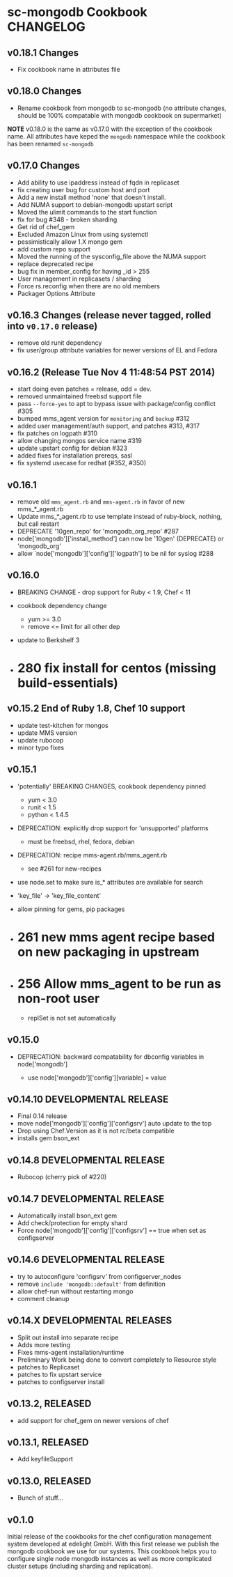 # sc-mongodb Cookbook CHANGELOG

## v0.18.1 Changes

- Fix cookbook name in attributes file

## v0.18.0 Changes

- Rename cookbook from mongodb to sc-mongodb (no attribute changes, should be 100% compatable with mongodb cookbook on supermarket)

**NOTE** v0.18.0 is the same as v0.17.0 with the exception of the cookbook name.  All attributes have keped the `mongodb` namespace while the cookbook has been renamed `sc-mongodb`

## v0.17.0 Changes

- Add ability to use ipaddress instead of fqdn in replicaset
- fix creating user bug for custom host and port
- Add a new install method 'none' that doesn't install.
- Add NUMA support to debian-mongodb upstart script
- Moved the ulimit commands to the start function
- fix for bug #348 - broken sharding
- Get rid of chef_gem
- Excluded Amazon Linux from using systemctl
- pessimistically allow 1.X mongo gem
- add custom repo support
- Moved the running of the sysconfig_file above the NUMA support
- replace deprecated recipe
- bug fix in member_config for having _id > 255
- User management in replicasets / sharding
- Force rs.reconfig when there are no old members
- Packager Options Attribute

## v0.16.3 Changes (release never tagged, rolled into `v0.17.0` release)

- remove old runit dependency
- fix user/group attribute variables for newer versions of EL and Fedora

## v0.16.2 (Release Tue Nov 4 11:48:54 PST 2014)

- start doing even patches = release, odd = dev.
- removed unmaintained freebsd support file
- pass `--force-yes` to apt to bypass issue with package/config conflict #305
- bumped mms_agent version for `monitoring` and `backup` #312
- added user management/auth support, and patches #313, #317
- fix patches on logpath #310
- allow changing mongos service name #319
- update upstart config for debian #323
- added fixes for installation prereqs, sasl
- fix systemd usecase for redhat (#352, #350)

## v0.16.1

- remove old `mms_agent.rb` and `mms-agent.rb` in favor of new mms_*_agent.rb
- Update mms_*_agent.rb to use template instead of ruby-block, nothing, but call restart
- DEPRECATE '10gen_repo' for 'mongodb_org_repo' #287
- node['mongodb']['install_method'] can now be '10gen' (DEPRECATE) or 'mongodb_org'
- allow `node['mongodb']['config']['logpath'] to be nil for syslog #288

## v0.16.0

- BREAKING CHANGE - drop support for Ruby < 1.9, Chef < 11
- cookbook dependency change

  - yum >= 3.0
  - remove <= limit for all other dep

- update to Berkshelf 3
- # 280 fix install for centos (missing build-essentials)

## v0.15.2 End of Ruby 1.8, Chef 10 support

- update test-kitchen for mongos
- update MMS version
- update rubocop
- minor typo fixes

## v0.15.1

- 'potentially' BREAKING CHANGES, cookbook dependency pinned

  - yum < 3.0
  - runit < 1.5
  - python < 1.4.5

- DEPRECATION: explicitly drop support for 'unsupported' platforms

  - must be freebsd, rhel, fedora, debian

- DEPRECATION: recipe mms-agent.rb/mms_agent.rb

  - see #261 for new-recipes

- use node.set to make sure is_* attributes are available for search
- 'key_file' -> 'key_file_content'
- allow pinning for gems, pip packages
- # 261 new mms agent recipe based on new packaging in upstream

- # 256 Allow mms_agent to be run as non-root user

  - replSet is not set automatically

## v0.15.0

- DEPRECATION: backward compatability for dbconfig variables in node['mongodb']

  - use node['mongodb']['config'][variable] = value

## v0.14.10 DEVELOPMENTAL RELEASE

- Final 0.14 release
- move node['mongodb']['config']['configsrv'] auto update to the top
- Drop using Chef.Version as it is not rc/beta compatible
- installs gem bson_ext

## v0.14.8 DEVELOPMENTAL RELEASE

- Rubocop (cherry pick of #220)

## v0.14.7 DEVELOPMENTAL RELEASE

- Automatically install bson_ext gem
- Add check/protection for empty shard
- Force node['mongodb']['config']['configsrv'] == true when set as configserver

## v0.14.6 DEVELOPMENTAL RELEASE

- try to autoconfigure 'configsrv' from configserver_nodes
- remove `include 'mongodb::default'` from definition
- allow chef-run without restarting mongo
- comment cleanup

## v0.14.X DEVELOPMENTAL RELEASES

- Split out install into separate recipe
- Adds more testing
- Fixes mms-agent installation/runtime
- Preliminary Work being done to convert completely to Resource style
- patches to Replicaset
- patches to fix upstart service
- patches to configserver install

## v0.13.2, RELEASED

- add support for chef_gem on newer versions of chef

## v0.13.1, RELEASED

- Add keyfileSupport

## v0.13.0, RELEASED

- Bunch of stuff...

## v0.1.0

Initial release of the cookbooks for the chef configuration management system developed at edelight GmbH. With this first release we publish the mongodb cookbook we use for our systems. This cookbook helps you to configure single node mongodb instances as well as more complicated cluster setups (including sharding and replication).

